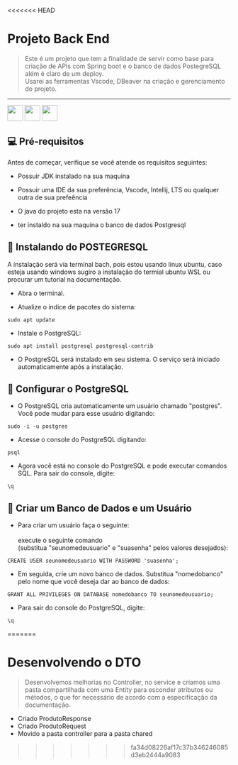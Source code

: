 <<<<<<< HEAD
# Projeto Back End

> Este é um projeto que tem a finalidade de servir como  base para criação de APIs com Spring boot e o banco de dados PostegreSQL além é claro de um deploy.<br>
Usarei as ferramentas Vscode, DBeaver na criação e gerenciamento do projeto.


<hr><a href="https://docs.spring.io/spring-boot/docs/current/reference/htmlsingle/#getting-started"><img height ="35" src ="https://img.shields.io/badge/Spring-6DB33F?style=for-the-badge&logo=spring&logoColor=white"></a>
<a href="https://dbeaver.io/"><img height ="35"  src="https://img.shields.io/badge/Java-ED8B00?style=for-the-badge&logo=java&logoColor=white"></a>
<a href="https://www.postgresql.org/"><img height= "35" src= "https://img.shields.io/badge/PostgreSQL-316192?style=for-the-badge&logo=postgresql&logoColor=white"></a>

## 💻 Pré-requisitos

Antes de começar, verifique se você atende os requisitos seguintes:

- Possuir JDK instalado na sua maquina
- Possuir uma IDE da sua preferência, Vscode, Intellij, LTS ou qualquer outra de sua prefeência
- O java do projeto esta na versão 17

- ter instaldo na sua maquina o banco de dados Postgresql
## 🚀 Instalando  do POSTEGRESQL

A instalação será via terminal bach, pois estou usando linux ubuntu, caso esteja usando windows sugiro a instalação do termial ubuntu WSL ou procurar um tutorial na documentação. 

- Abra o terminal.

- Atualize o índice de pacotes do sistema: 
```
sudo apt update
```
- Instale o PostgreSQL:
```
sudo apt install postgresql postgresql-contrib
```
- O PostgreSQL será instalado em seu sistema. O serviço será iniciado automaticamente após a instalação.

## 🚀 Configurar o PostgreSQL
- O PostgreSQL cria automaticamente um usuário chamado "postgres". Você pode mudar para esse usuário digitando:
```
sudo -i -u postgres
```
- Acesse o console do PostgreSQL digitando:
```
psql
```
- Agora você está no console do PostgreSQL e pode executar comandos SQL. Para sair do console, digite:
```
\q
```

## 🚀 Criar um Banco de Dados e um Usuário

- Para criar um usuário faça o seguinte:<br><br>
execute o seguinte comando <br>(substitua "seunomedeusuario" e "suasenha" pelos valores desejados):
```
CREATE USER seunomedeusuario WITH PASSWORD 'suasenha';
```

- Em seguida, crie um novo banco de dados. Substitua "nomedobanco" pelo nome que você deseja dar ao banco de dados:<br>
```
GRANT ALL PRIVILEGES ON DATABASE nomedobanco TO seunomedeusuario;
```
- Para sair do console do PostgreSQL, digite:
```
\q
```

=======
# Desenvolvendo o DTO

>Desenvolvemos melhorias no Controller, no service e criamos uma pasta compartilhada com uma Entity para esconder atributos ou métodos, o que for necessário de acordo com a especificação da documentação.
- Criado ProdutoResponse
- Criado ProdutoRequest
- Movido a pasta controller para a pasta chared
>>>>>>> fa34d08226af17c37b346246085d3eb2444a9083

